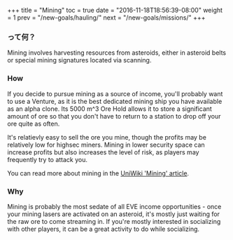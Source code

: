 +++ title = "Mining" toc = true date = "2016-11-18T18:56:39-08:00" weight = 1 prev = "/new-goals/hauling/" next = "/new-goals/missions/" +++

### って何？

Mining involves harvesting resources from asteroids, either in asteroid belts or special mining signatures located via scanning.

### How

If you decide to pursue mining as a source of income, you'll probably want to use a Venture, as it is the best dedicated mining ship you have available as an alpha clone. Its 5000 m^3 Ore Hold allows it to store a significant amount of ore so that you don't have to return to a station to drop off your ore quite as often.

It's relatievly easy to sell the ore you mine, though the profits may be relatively low for highsec miners. Mining in lower security space can increase profits but also increases the level of risk, as players may frequently try to attack you.

You can read more about mining in the [UniWiki 'Mining' article](http://wiki.eveuniversity.org/Mining).

### Why

Mining is probably the most sedate of all EVE income opportunities - once your mining lasers are activated on an asteroid, it's mostly just waiting for the raw ore to come streaming in. If you're mostly interested in socializing with other players, it can be a great activity to do while socializing.